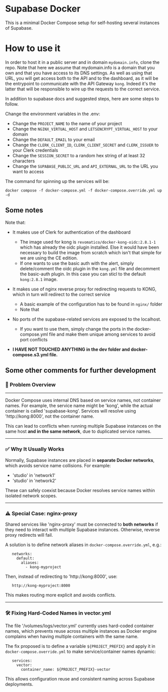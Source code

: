 # Supabase Docker

This is a minimal Docker Compose setup for self-hosting several instances of Supabase.


# How to use it
In order to host it in a public server and in domain `mydomain.info`, clone the repo. Note that here we assume that mydomain.info is a domain that you own and that you have access to its DNS settings. As well as using that URL, you will get access both to the API and to the dashboard, as it will be the entrypoint to communicate with the API Gateway `kong`. Indeed it's the latter that will be responsible to wire up the requests to the correct service.

In addition to supabase docs and suggested steps, here are some steps to follow.

Change the environment variables in the .env:
- Change the `PROJECT_NAME` to the name of your project
- Change the `NGINX_VIRTUAL_HOST` and `LETSENCRYPT_VIRTUAL_HOST` to your domain
- Change the `DEFAULT_EMAIL` to your email
- Change the `CLERK_CLIENT_ID`, `CLERK_CLIENT_SECRET` and `CLERK_ISSUER` to your Clerk credentials
- Change the `SESSION_SECRET` to a random hex string of at least 32 characters
- Change the `SUPABASE_PUBLIC_URL` and `API_EXTERNAL_URL` to the URL you want to access

The command for spinning up the services will be:
```
docker compose -f docker-compose.yml -f docker-compose.override.yml up -d
```

## Some notes

Note that: 
- It makes use of Clerk for authentication of the dashboard
    - The image used for kong is `revomatico/docker-kong-oidc:2.8.1-1` which has already the oidc plugin installed. Else it would have been necessary to build the image from scratch which isn't that simple for we are using the CE edition.
    - If one wants to use the basic auth with the alert, simply delete/comment the oidc plugin in the `kong.yml` file and decomment the basic-auth plugin. In this case you can sticl to the default `kong:2.8.1` image.
- It makes use of nginx reverse proxy for redirecting requests to KONG, which in turn will redirect to the correct service
    - A basic example of the configuration has to be found in `nginx/` folder
    - Note that 
- No ports of the supabase-related services are exposed to the localhost. 
    - If you want to use them, simply change the ports in the docker-compose.yml file and make them unique among services to avoid port conflicts

- **I HAVE NOT TOUCHED ANYTHING in the dev folder and docker-compose.s3.yml file.**


## Some other comments for further development


### 🧩 Problem Overview
-----
Docker Compose uses internal DNS based on service names, not container names.
For example, the service name might be 'kong', while the actual container is 
called 'supabase-kong'. Services will resolve using 'http://kong:8000', not
the container name.

This can lead to conflicts when running multiple Supabase instances on the
same host **and in the same network**, due to duplicated service names.


-----
### ✅ Why It Usually Works

Normally, Supabase instances are placed in **separate Docker networks**, which
avoids service name collisions. For example:

  - 'studio' in 'network1'
  - 'studio' in 'network2'

These can safely coexist because Docker resolves service names within isolated
network scopes.


-----
### ⚠️ Special Case: nginx-proxy
Shared services like 'nginx-proxy' must be connected to **both networks** if they
need to interact with multiple Supabase instances. Otherwise, reverse proxy redirects
 will fail.

A solution is to define network aliases in `docker-compose.override.yml`, e.g.:
```
   networks:
     default:
       aliases:
         - kong-myproject
```
Then, instead of redirecting to 'http://kong:8000', use:
```
   http://kong-myproject:8000
```
This makes routing more explicit and avoids conflicts.


-----
### 🛠️ Fixing Hard-Coded Names in vector.yml

The file '/volumes/logs/vector.yml' currently uses hard-coded container names,
which prevents reuse across multiple instances as Docker engine complains when having multiple containers with the same name.

The fix proposed is to define a variable `${PROJECT_PREFIX}` and apply it
in `docker-compose.override.yml` to make service/container names dynamic:
```
   services:
     vector:
       container_name: ${PROJECT_PREFIX}-vector
```
This allows configuration reuse and consistent naming across Supabase deployments.

